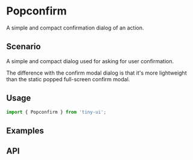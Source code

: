 # Popconfirm

A simple and compact confirmation dialog of an action.

## Scenario

A simple and compact dialog used for asking for user confirmation.

The difference with the confirm modal dialog is that it's more lightweight than the static popped full-screen confirm modal.

## Usage

```js
import { Popconfirm } from 'tiny-ui';
```

## Examples

<layout>
  <column>
    
  </column>
  <column>
    
  </column>
</layout>

## API


